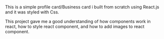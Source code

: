 This is a simple profile card/Business card i built from scratch using React.js and it was styled with Css.

This project gave me a good understanding of how components work in react, how to style react component, and how to add images to react component.